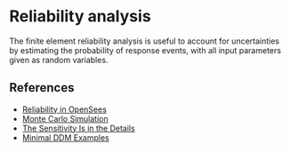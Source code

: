 # Reliability analysis

The finite element reliability analysis is useful to account for uncertainties by estimating the probability of response events, with all input parameters given as random variables.

## References

- [Reliability in OpenSees](https://portwooddigital.com/2021/05/16/striking-youtube-gold/)
- [Monte Carlo Simulation](https://portwooddigital.com/2021/11/19/monte-carlo-simulation)
- [The Sensitivity Is in the Details](https://portwooddigital.com/2023/11/28/the-sensitivity-is-in-the-details/)
- [Minimal DDM Examples](https://portwooddigital.com/2023/10/22/minimal-ddm-examples/)
